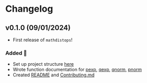 # Changelog

<!--next-version-placeholder-->

## v0.1.0 (09/01/2024)

- First release of `mathdistops`!

### Added 🚀
- Set up project structure [here](https://github.com/UBC-MDS/mathdistops/commit/85d03c48e6c40e6c847fa62cb253ea741ba9007d)
- Wrote function documentation for [pexp](https://github.com/UBC-MDS/mathdistops/commit/b2bcb9e65ce584b8b95b859ddbcfbde18b8714db), [qexp](https://github.com/UBC-MDS/mathdistops/commit/69c1e85b38c34209ad840f706755790557e94881), [qnorm](https://github.com/UBC-MDS/mathdistops/commit/3166bf337375eee1829c5b30efc176f39188c7d5), [pnorm](https://github.com/UBC-MDS/mathdistops/commit/3166bf337375eee1829c5b30efc176f39188c7d5)
- Created [README](https://github.com/UBC-MDS/mathdistops/commit/0cd1c468e883f2afba0c69c43a9f1ffa57341f0f) and [Contributing.md](https://github.com/UBC-MDS/mathdistops/commit/6832d2c5006c84204edb0c4195e4e7f2cece68ad)
